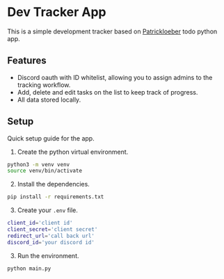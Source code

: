 # Dev Tracker App
 This is a simple development tracker based on [Patrickloeber](https://github.com/patrickloeber) todo python app.

## Features
 - Discord oauth with ID whitelist, allowing you to assign admins to the tracking workflow.
 - Add, delete and edit tasks on the list to keep track of progress.
 - All data stored locally.

## Setup
 Quick setup guide for the app.
 1. Create the python virtual environment.
 ```bash
 python3 -m venv venv
 source venv/bin/activate
 ```

 2. Install the dependencies.
 ```bash
 pip install -r requirements.txt
 ```

 3. Create your `.env` file.
 ```bash
 client_id='client id'
 client_secret='client secret'
 redirect_url='call back url'
 discord_id='your discord id'
 ```

 3. Run the environment.
 ```bash
 python main.py
  ```
